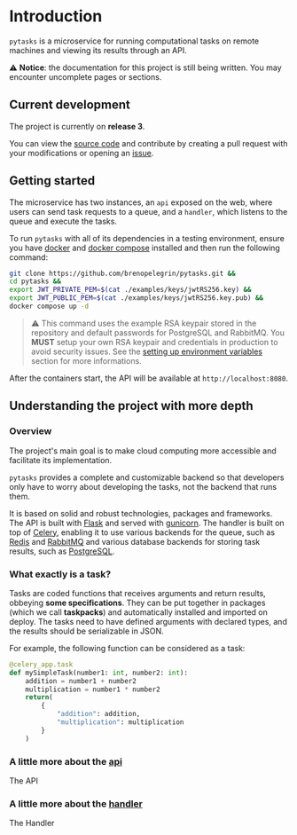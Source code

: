# Introduction

``pytasks`` is a microservice for running computational tasks on remote machines and viewing its results through an API. 

:warning: **Notice**: the documentation for this project is still being written. You may encounter uncomplete pages or sections.

## Current development

The project is currently on **release 3**.

You can view the [source code]() and contribute by creating a pull request with your modifications or opening an [issue]().


## Getting started

The microservice has two instances, an ``api`` exposed on the web, where users can send task requests to a queue, and a ``handler``, which listens to the queue and execute the tasks.

To run ``pytasks`` with all of its dependencies in a testing environment, ensure you have [docker](https://docs.docker.com/engine/install/) and [docker compose](https://docs.docker.com/compose/install/) installed and then run the following command:

```bash
git clone https://github.com/brenopelegrin/pytasks.git &&
cd pytasks &&
export JWT_PRIVATE_PEM=$(cat ./examples/keys/jwtRS256.key) &&
export JWT_PUBLIC_PEM=$(cat ./examples/keys/jwtRS256.key.pub) &&
docker compose up -d
```

> :warning: This command uses the example RSA keypair stored in the repository and default passwords for PostgreSQL and RabbitMQ. You **MUST** setup your own RSA keypair and credentials in production to avoid security issues. See the [setting up environment variables](setup_env.md) section for more informations.

After the containers start, the API will be available at ``http://localhost:8080``.

## Understanding the project with more depth

### **Overview**

The project's main goal is to make cloud computing more accessible and facilitate its implementation.

``pytasks`` provides a complete and customizable backend so that developers only have to worry about developing the tasks, not the backend that runs them.

It is based on solid and robust technologies, packages and frameworks. The API is built with [Flask](https://github.com/pallets/flask) and served with [gunicorn](https://github.com/benoitc/gunicorn). The handler is built on top of [Celery](https://github.com/celery/celery), enabling it to use various backends for the queue, such as [Redis](https://redis.io/) and [RabbitMQ](https://www.rabbitmq.com/) and various database backends for storing task results, such as [PostgreSQL](https://www.postgresql.org/).

### **What exactly is a task?**

Tasks are coded functions that receives arguments and return results, obbeying **some specifications**. They can be put together in packages (which we call **taskpacks**) and automatically installed and imported on deploy.
The tasks need to have defined arguments with declared types, and the results should be serializable in JSON. 

For example, the following function can be considered as a task:

```python
@celery_app.task
def mySimpleTask(number1: int, number2: int):
    addition = number1 + number2
    multiplication = number1 * number2
    return(
        {
            "addition": addition,
            "multiplication": multiplication
        }
    )
```

### **A little more about the [api](api.md)**
The API 

### **A little more about the [handler](handler.md)**
The Handler

